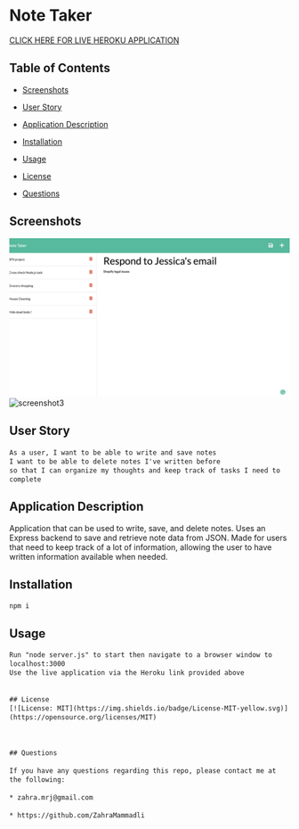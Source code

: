 # Note Taker

[CLICK HERE FOR LIVE HEROKU APPLICATION](https://safe-falls-80948.herokuapp.com/)

## Table of Contents

- [Screenshots](#screenshots)

- [User Story](#user-story)

- [Application Description](#application-description)

- [Installation](#installation)

- [Usage](#usage)

- [License](#license)

- [Questions](#questions)

## Screenshots

![screenshot2](./public/assets/images/screenshot-2.png)
![screenshot3](.public/assets/images/screenshot-1.png)

## User Story

```
As a user, I want to be able to write and save notes
I want to be able to delete notes I've written before
so that I can organize my thoughts and keep track of tasks I need to complete
```

## Application Description

Application that can be used to write, save, and delete notes. Uses an Express backend to save and retrieve note data from JSON. Made for users that need to keep track of a lot of information, allowing the user to have written information available when needed.

## Installation

```
npm i
```

## Usage

```
Run "node server.js" to start then navigate to a browser window to localhost:3000
Use the live application via the Heroku link provided above


## License
[![License: MIT](https://img.shields.io/badge/License-MIT-yellow.svg)](https://opensource.org/licenses/MIT)



## Questions

If you have any questions regarding this repo, please contact me at the following:

* zahra.mrj@gmail.com

* https://github.com/ZahraMammadli
```
